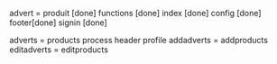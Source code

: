 advert = produit [done]
functions [done]
index [done]
config [done]
footer[done]
signin [done]


adverts = products
process
header
profile
addadverts = addproducts
editadverts = editproducts